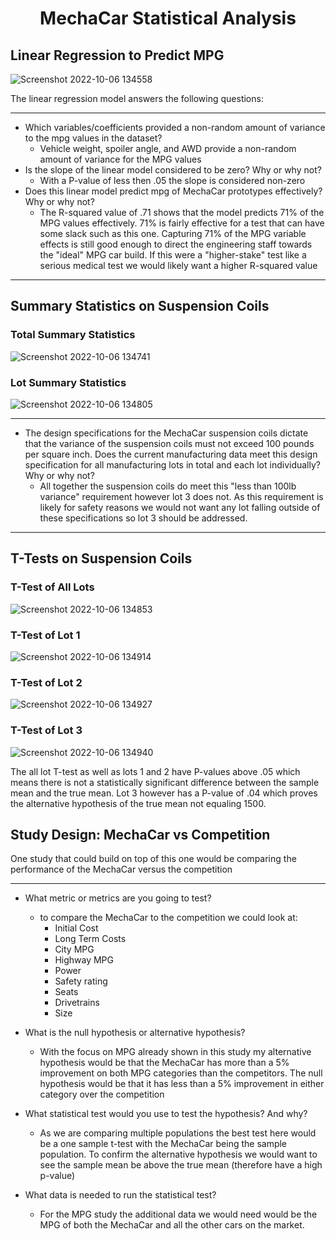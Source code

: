# <h1 align=center> MechaCar Statistical Analysis </h1>

## Linear Regression to Predict MPG

![Screenshot 2022-10-06 134558](https://user-images.githubusercontent.com/106105597/194382966-e398214a-0442-4b60-b799-ac4a806b9491.png)

<p> The linear regression model answers the following questions: <br>

***
* Which variables/coefficients provided a non-random amount of variance to the mpg values in the dataset?
  * Vehicle weight, spoiler angle, and AWD provide a non-random amount of variance for the MPG values
* Is the slope of the linear model considered to be zero? Why or why not?
  * With a P-value of less then .05 the slope is considered non-zero
* Does this linear model predict mpg of MechaCar prototypes effectively? Why or why not? 
  * The R-squared value of .71 shows that the model predicts 71% of the MPG values effectively. 71% is fairly effective for a test that can have some slack such as this one. Capturing 71% of the MPG variable effects is still good enough to direct the engineering staff towards the "ideal" MPG car build. If this were a "higher-stake" test like a serious medical test we would likely want a higher R-squared value
***
</p>

## Summary Statistics on Suspension Coils
<h3> Total Summary Statistics </h3>

![Screenshot 2022-10-06 134741](https://user-images.githubusercontent.com/106105597/194383199-241dd779-8946-4d54-afa9-b08b44473aa5.png)

<h3> Lot Summary Statistics </h3>

![Screenshot 2022-10-06 134805](https://user-images.githubusercontent.com/106105597/194383254-928eebb6-88c4-401d-8288-20dee50bc435.png)

<p> 

***
* The design specifications for the MechaCar suspension coils dictate that the variance of the suspension coils must not exceed 100 pounds per square inch. Does the current manufacturing data meet this design specification for all manufacturing lots in total and each lot individually? Why or why not?
  * All together the suspension coils do meet this "less than 100lb variance" requirement however lot 3 does not. As this requirement is likely for safety reasons we would not want any lot falling outside of these specifications so lot 3 should be addressed.

***
</p>

## T-Tests on Suspension Coils

<h3> T-Test of All Lots </h3>

![Screenshot 2022-10-06 134853](https://user-images.githubusercontent.com/106105597/194383433-2b4ca6b0-f158-498d-9ce7-40aa2cb876d6.png)

<h3> T-Test of Lot 1 </h3>

![Screenshot 2022-10-06 134914](https://user-images.githubusercontent.com/106105597/194383497-9c14e8bc-778b-4f52-bdf5-4dab633c14b1.png)

<h3> T-Test of Lot 2 </h3>

![Screenshot 2022-10-06 134927](https://user-images.githubusercontent.com/106105597/194383520-110374bb-f409-437a-a42b-4cbefbf2dd9d.png)

<h3> T-Test of Lot 3 </h3>

![Screenshot 2022-10-06 134940](https://user-images.githubusercontent.com/106105597/194383553-f71b9a8e-9269-4920-aae9-9ab42a7799c8.png)

<p> The all lot T-test as well as lots 1 and 2 have P-values above .05 which means there is not a statistically significant difference between the sample mean and the true mean. Lot 3 however has a P-value of .04 which proves the alternative hypothesis of the true mean not equaling 1500. </p>

## Study Design: MechaCar vs Competition

<p> One study that could build on top of this one would be comparing the performance of the MechaCar versus the competition 

***
* What metric or metrics are you going to test?
  * to compare the MechaCar to the competition we could look at:
    * Initial Cost
    * Long Term Costs
    * City MPG
    * Highway MPG
    * Power
    * Safety rating
    * Seats
    * Drivetrains
    * Size
    
* What is the null hypothesis or alternative hypothesis?
  * With the focus on MPG already shown in this study my alternative hypothesis would be that the MechaCar has more than a 5% improvement on both MPG categories than the competitors. The null hypothesis would be that it has less than a 5% improvement in either category over the competition
* What statistical test would you use to test the hypothesis? And why?
  * As we are comparing multiple populations the best test here would be a one sample t-test with the MechaCar being the sample population. To confirm the alternative hypothesis we would want to see the sample mean be above the true mean (therefore have a high p-value)
* What data is needed to run the statistical test?
  * For the MPG study the additional data we would need would be the MPG of both the MechaCar and all the other cars on the market.
  
</p>
